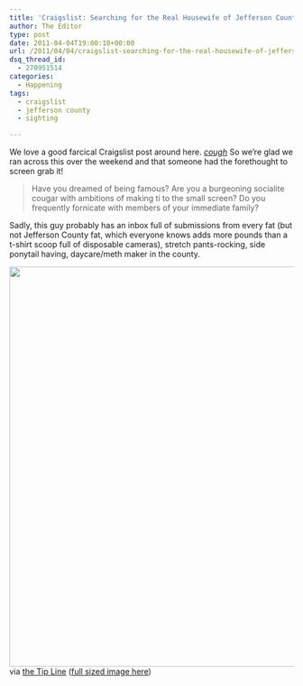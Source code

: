 ```yaml
---
title: 'Craigslist: Searching for the Real Housewife of Jefferson County'
author: The Editor
type: post
date: 2011-04-04T19:00:10+00:00
url: /2011/04/04/craigslist-searching-for-the-real-housewife-of-jefferson-county/
dsq_thread_id:
  - 270951514
categories:
  - Happening
tags:
  - craigslist
  - jefferson county
  - sighting

---
```

We love a good farcical Craigslist post around here. *<a href="http://punchingkitty.com/2010/09/01/craigslist-anyone-seen-the-cardinals-team-we-had-in-april" target="_blank">cough</a>* So we&#8217;re glad we ran across this over the weekend and that someone had the forethought to screen grab it!

> Have you dreamed of being famous? Are you a burgeoning socialite cougar with ambitions of making ti to the small screen? Do you frequently fornicate with members of your immediate family?

Sadly, this guy probably has an inbox full of submissions from every fat (but not Jefferson County fat, which everyone knows adds more pounds than a t-shirt scoop full of disposable cameras), stretch pants-rocking, side ponytail having, daycare/meth maker in the county.

<p style="text-align: left;">
  <a href="http://i.imgur.com/quMJw.png"><img class="aligncenter size-full wp-image-9537" title="quMJw" src="http://media.punchingkitty.com/wordpress/2011/04/quMJw.png" alt="" width="600" height="709" /></a>via <a href="http://punchingkitty.com/tips">the Tip Line</a> (<a href="http://i.imgur.com/quMJw.png">full sized image here</a>)
</p>

<p style="text-align: left;">
  &nbsp;
</p>